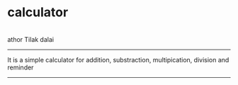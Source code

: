 # calculator
<br>
athor Tilak dalai
<hr>
It is a simple calculator for addition, substraction, multipication, division and reminder 
<hr>